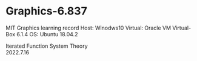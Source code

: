 # Graphics-6.837
MIT Graphics learning record
Host:    Winodws10 
Virtual: Oracle VM Virtual-Box 6.1.4 
OS:      Ubuntu 18.04.2

Iterated Function System Theory   
2022.7.16
